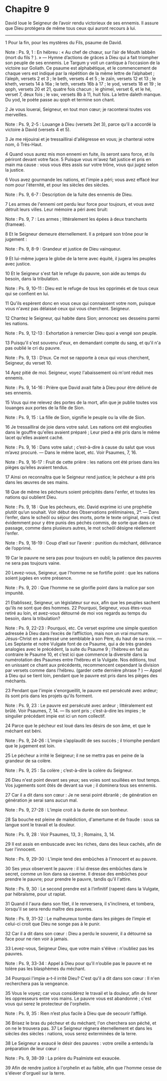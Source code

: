 # Chapitre 9

David loue le Seigneur de l’avoir rendu victorieux de ses ennemis.
Il assure que Dieu protégera de même tous ceux qui auront recours à lui.

***

1 Pour la fin, pour les mystères du Fils, psaume de David.

<span class="bible-note">Note : </span> Ps. 9, 1 : En hébreu : « Au chef de chœur, sur l’air de Mouth labbên (mort du fils ? ). » ― Hymne d’actions de grâces à Dieu qui a fait triompher son peuple de ses ennemis. Le Targum y voit un cantique à l’occasion de la victoire sur Goliath. Ce psaume est alphabétique, et le commencement de chaque vers est indiqué par la répétition de la même lettre de l’alphabet ; l’aleph, versets 2 et 3 ; le beth, versets 4 et 5 ; le zaïn, versets 12 et 13 ; le kheth, versets 14 à 16a ; le teth, versets 16b à 17 ; le yod, versets 18 et 19 ; le qoph, versets 20 et 21, quatre fois chacun ; le ghimel, verset 6, et le hé, verset 7, deux fois ; le vav, versets 8b à 11, huit fois. La lettre daleth manque. Du yod, le poète passe au qoph et termine son chant.


2 Je vous louerai, Seigneur, en tout mon cœur; je raconterai toutes vos merveilles.

<span class="bible-note">Note : </span> Ps. 9, 2-5 : Louange à Dieu (versets 2et 3), parce qu’il a accordé la victoire à David (versets 4 et 5).

3 Je me réjouirai et je tressaillirai d'allégresse en vous; je chanterai votre nom, ô Très-Haut.


4 Quand vous aurez mis mon ennemi en fuite, ils seront sans force, et ils périront devant votre face. 5 Puisque vous m'avez fait justice et pris en main ma cause : vous vous êtes assis sur votre trône, vous qui jugez selon la justice.


6 Vous avez gourmande les nations, et l'impie a péri; vous avez effacé leur nom pour l'éternité, et pour les siècles des siècles.

<span class="bible-note">Note : </span> Ps. 9, 6-7 : Description de la fuite des ennemis de Dieu.

7 Les armes de l'ennemi ont perdu leur force pour toujours, et vous avez détruit leurs villes. Leur mémoire a péri avec bruit:

<span class="bible-note">Note : </span> Ps. 9, 7 : Les armes ; littéralement les épées à deux tranchants (frameæ).


8 Et le Seigneur demeure éternellement. Il a préparé son trône pour le jugement :

<span class="bible-note">Note : </span> Ps. 9, 8-9 : Grandeur et justice de Dieu vainqueur.

9 Et lui-même jugera le globe de la terre avec équité, il jugera les peuples avec justice.


10 Et le Seigneur s'est fait le refuge du pauvre, son aide au temps du besoin, dans la tribulation.

<span class="bible-note">Note : </span> Ps. 9, 10-11 : Dieu est le refuge de tous les opprimés et de tous ceux qui se confient en lui.

11 Qu'ils espèrent donc en vous ceux qui connaissent votre nom, puisque vous n'avez pas délaissé ceux qui vous cherchent. Seigneur.


12 Chantez le Seigneur, qui habite dans Sion; annoncez ses desseins parmi les nations.

<span class="bible-note">Note : </span> Ps. 9, 12-13 : Exhortation à remercier Dieu quoi a vengé son peuple.

13 Puisqu'il s'est souvenu d'eux, en demandant compte du sang, et qu'il n'a pas oublié le cri du pauvre.

<span class="bible-note">Note : </span> Ps. 9, 13 : D’eux. Ce mot se rapporte à ceux qui vous cherchent, Seigneur, du verset 10.


14 Ayez pitié de moi. Seigneur, voyez l'abaissement où m'ont réduit mes ennemis.

<span class="bible-note">Note : </span> Ps. 9, 14-16 : Prière que David avait faite à Dieu pour être délivré de ses ennemis.

15 Vous qui me relevez des portes de la mort, afin que je publie toutes vos louanges aux portes de la fille de Sion.

<span class="bible-note">Note : </span> Ps. 9, 15 : La fille de Sion, signifie le peuple ou la ville de Sion.


16 Je tressaillirai de joie dans votre salut. Les nations ont été englouties dans le gouffre qu'elles avaient préparé ; Leur pied a été pris dans le même lacet qu'elles avaient caché.

<span class="bible-note">Note : </span> Ps. 9, 16 : Dans votre salut ; c’est-à-dire à cause du salut que vous m’avez procuré. ― Dans le même lacet, etc. Voir Psaumes, 7, 16.

<span class="bible-note">Note : </span> Ps. 9, 16-17 : Fruit de cette prière : les nations ont été prises dans les pièges qu’elles avaient tendus.

17 Ainsi on reconnaîtra que le Seigneur rend justice; le pécheur a été pris dans les œuvres de ses mains.


18 Que de même les pécheurs soient précipités dans l'enfer, et toutes les nations qui oublient Dieu.

<span class="bible-note">Note : </span> Ps. 9, 18 : Que les pécheurs, etc. David exprime ici une prophétie plutôt qu’un souhait. Voir début des Observations préliminaires, 2°. ― Dans l’enfer, dans le scheôl ou séjour des morts, porte le texte original, mais c’est évidemment pour y être punis des péchés commis, de sorte que dans ce passage, comme dans plusieurs autres, le mot scheôl désigne réellement l’enfer.

<span class="bible-note">Note : </span> Ps. 9, 18-19 : Coup d’œil sur l’avenir : punition du méchant, délivrance de l’opprimé.

19 Car le pauvre ne sera pas pour toujours en oubli; la patience des pauvres ne sera pas toujours vaine.


20 Levez-vous, Seigneur, que l'homme ne se fortifie point : que les nations soient jugées en votre présence.

<span class="bible-note">Note : </span> Ps. 9, 20 : Que l’homme ne se glorifie point dans la malice par son impunité.

21 Etablissez, Seigneur, un législateur sur eux, afin que les peuples sachent qu'ils ne sont que des hommes. 22 Pourquoi, Seigneur, vous êtes-vous retiré au loin, et avez-vous détourné de moi vos regards au temps du besoin, dans la tribulation?

<span class="bible-note">Note : </span> Ps. 9, 22-23 : Pourquoi, etc. Ce verset exprime une simple question adressée à Dieu dans l’excès de l’affliction, mais non un vrai murmure. Jésus-Christ en a adressé une semblable à son Père, du haut de sa croix. ― Les Septante et notre Vulgate font de ce Psaume, qui a de très grandes analogies avec le précédent, la suite du Psaume 9 ; l’hébreu en fait au contraire le Psaume 10, et c’est ici que commence la diversité dans la numérotation des Psaumes entre l’hébreu et la Vulgate. Nos éditions, tout en unissant ce chant aux précédents, recommencent cependant la division par versets comme dans l’hébreu. (garder cette dernière phrase ? ) ― Appel à Dieu qui se tient loin, pendant que le pauvre est pris dans les pièges des méchants.

23 Pendant que l'impie s'enorgueillit, le pauvre est persécuté avec ardeur; ils sont pris dans les projets qu'ils forment.

<span class="bible-note">Note : </span> Ps. 9, 23 : Le pauvre est persécuté avec ardeur ; littéralement est brûlé. Voir Psaumes, 7, 14. ― Ils sont pris ; c’est-à-dire les impies ; le singulier précédant impie est ici un nom collectif.


24 Parce que le pécheur est loué dans les désirs de son âme, et que le méchant est béni.

<span class="bible-note">Note : </span> Ps. 9, 24-26 : L’impie s’applaudit de ses succès ; il triomphe pendant que le jugement est loin.

25 Le pécheur a irrité le Seigneur; il ne se mettra pas en peine de la grandeur de sa colère.

<span class="bible-note">Note : </span> Ps. 9, 25 : Sa colère ; c’est-à-dire la colère du Seigneur.

26 Dieu n'est point devant ses yeux; ses voies sont souillées en tout temps. Vos jugements sont ôtés de devant sa vue ; il dominera tous ses ennemis.


27 Car il a dit dans son cœur : Je ne serai point ébranlé ; de génération en génération je serai sans aucun mal.

<span class="bible-note">Note : </span> Ps. 9, 27-28 : L’impie croit à la durée de son bonheur.


28 Sa bouche est pleine de malédiction, d'amertume et de fraude : sous sa langue sont le travail et la douleur.

<span class="bible-note">Note : </span> Ps. 9, 28 : Voir Psaumes, 13, 3 ; Romains, 3, 14.

29 Il est assis en embuscade avec les riches, dans des lieux cachés, afin de tuer l'innocent.

<span class="bible-note">Note : </span> Ps. 9, 29-30 : L’impie tend des embûches à l’innocent et au pauvre.


30 Ses yeux observent le pauvre : il lui dresse des embûches dans le secret, comme un lion dans sa caverne. Il dresse des embûches pour prendre le pauvre; pour prendre le pauvre, tandis qu'il l'attire.

<span class="bible-note">Note : </span> Ps. 9, 30 : Le second prendre est à l’infinitif (rapere) dans la Vulgate, par hébraïsme, pour ut rapiat.


31 Quand il l'aura dans son filet, il le renversera, il s'inclinera, et tombera, lorsqu'il se sera rendu maître des pauvres.

<span class="bible-note">Note : </span> Ps. 9, 31-32 : Le malheureux tombe dans les pièges de l’impie et celui-ci croit que Dieu ne songe pas à le punir.

32 Car il a dit dans son cœur : Dieu a perdu le souvenir, il a détourné sa face pour ne rien voir à jamais.


33 Levez-vous, Seigneur Dieu, que votre main s'élève : n'oubliez pas les pauvres.

<span class="bible-note">Note : </span> Ps. 9, 33-34 : Appel à Dieu pour qu’il n’oublie pas le pauvre et ne tolère pas les blasphèmes du méchant.

34 Pourquoi l'impie a-t-il irrité Dieu? C'est qu'il a dit dans son cœur : Il n'en recherchera pas la vengeance.


35 Vous le voyez; car vous considérez le travail et la douleur, afin de livrer les oppresseurs entre vos mains. Le pauvre vous est abandonné ; c'est vous qui serez le protecteur de l'orphelin.

<span class="bible-note">Note : </span> Ps. 9, 35 : Rien n’est plus facile à Dieu que de secourir l’affligé.


36 Brisez le bras du pécheur et du méchant; l'on cherchera son péché, et on ne le trouvera pas. 37 Le Seigneur régnera éternellement et dans les siècles des siècles : nations, vous serez exterminées de la terre.


38 Le Seigneur a exaucé le désir des pauvres : votre oreille a entendu la préparation de leur cœur :

<span class="bible-note">Note : </span> Ps. 9, 38-39 : La prière du Psalmiste est exaucée.

39 Afin de rendre justice à l'orphelin et au faible, afin que l'homme cesse de s'élever d'orgueil sur la terre.


